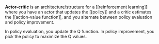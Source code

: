 **Actor-critic** is an architecture/structure for a [[reinforcement learning]] where you have an actor that updates the [[policy]] and a critic estimates the [[action-value function]], and you alternate between policy evaluation and policy improvement. 

In policy evaluation, you update the Q function. In policy improvement, you pick the policy to maximize the Q values.